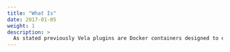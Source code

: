 ```yaml
---
title: "What Is"
date: 2017-01-05
weight: 1
description: >
  As stated previously Vela plugins are Docker containers designed to execute a specific set of instructions. Plugins can be written in any language and are recommended to be placed in a scratch container.
---
```


